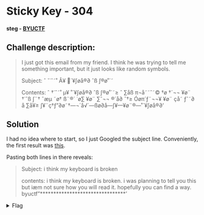 # Sticky Key - 304
#### steg - [BYUCTF](../main.md)

## Challenge description:
> I just got this email from my friend. I think he was trying to tell me something important, but it just looks like random symbols.
> 
> Subject: ˆ ˇ˙ˆ˜˚ Â¥ ´¥∫øå®∂ ˆß ∫®ø˚´˜
> 
> Contents: ˆ †˙ˆ˜˚ µ¥ ˚´¥∫øå®∂ ˆß ∫®ø˚´˜≥ ˆ ∑åß π¬å˜˜ˆ˜© †ø †´¬¬ ¥ø¨ †˙ˆß ∫¨† ˆæµ ˜ø† ß¨®´ ˙ø∑ ¥ø¨ ∑ˆ¬¬ ®´å∂ ˆ†≥ Óøπ´ƒ¨¬¬¥ ¥ø¨ çå˜ ƒˆ˜∂ å ∑å¥≥ ∫¥¨ç†ƒ”∂ø˜†—¬´å√´—ßø∂å—∫¥—¥ø¨®—˚´¥∫øå®∂’


## Solution
I had no idea where to start, so I just Googled the subject line. Conveniently, the first result was [this](https://lingojam.com/SymbolLanguageTranslator).

Pasting both lines in there reveals:
> Subject: i think my keyboard is broken
> 
> contents: i think my keyboard is broken. i was planning to tell you this but iæm not sure how you will read it. hopefully you can find a way. byuctf”********************************’
<details> 
    <summary>Flag</summary>
byuctf{dont—leave—soda—by—your—keyboard}
</details>